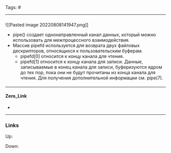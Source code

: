 Tags: #
***
###
![[Pasted image 20220808141947.png]]
- pipe() создает однонаправленный канал данных, который можно использовать для межпроцессного взаимодействия. 
- Массив pipefd используется для возврата двух файловых дескрипторов, относящихся к пользовательским буферам. 
	- pipefd[0] относится к концу канала для чтения. 
	- pipefd[1] относится к концу канала для записи. 
Данные, записываемые в конец канала для записи, буферизуются ядром до тех пор, пока они не будут прочитаны из конца канала для чтения. Для получения дополнительной информации см. pipe(7).

####

***
#### Zero_Link
- 
***
### Links
Up:

Down:


